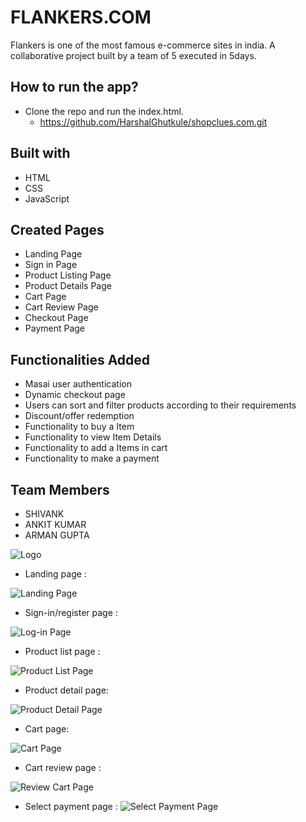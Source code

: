 # FLANKERS.COM

Flankers is one of the most famous e-commerce sites in india.
A collaborative project built by a team of 5 executed in 5days.

## How to run the app?
- Clone the repo and run the index.html.
    - https://github.com/HarshalGhutkule/shopclues.com.git
## Built with
- HTML
- CSS
- JavaScript
## Created Pages

- Landing Page
- Sign in Page
- Product Listing Page
- Product Details Page
- Cart Page
- Cart Review Page
- Checkout Page
- Payment Page
## Functionalities Added

- Masai user authentication
- Dynamic checkout page
- Users can sort and filter products according to their requirements
- Discount/offer redemption
- Functionality to buy a Item
- Functionality to view Item Details
- Functionality to add a Items in cart
- Functionality to make a payment

## Team Members
- SHIVANK
- ANKIT KUMAR
- ARMAN GUPTA

![Logo](https://images.shopclues.com/images/ui/shopclues_logo@2x.png)

- Landing page :

![Landing Page](https://user-images.githubusercontent.com/95927895/150688114-dc135ca9-a0f3-49d2-954e-adf88b2c61e5.png)

- Sign-in/register page :

![Log-in Page](https://user-images.githubusercontent.com/95927895/150688145-6225da42-2c6d-400b-97ca-6f1b205d7fbc.png)


- Product list page :

![Product List Page](https://user-images.githubusercontent.com/95927895/150688157-6aa3e02d-c19b-4f2d-8d9b-4bb2929166e9.png)


- Product detail page: 

![Product Detail Page](https://user-images.githubusercontent.com/95927895/150688179-6e8dfb74-92e6-4c13-b22b-9cfaba212878.png)


- Cart page: 

![Cart Page](https://user-images.githubusercontent.com/95927895/150688184-15d1a2f9-9bee-4cb0-b7b2-01f1aa7bb8bf.png)


- Cart review page :

![Review Cart Page](https://user-images.githubusercontent.com/95927895/150688213-87e64c29-2fc7-4a41-96c5-4e97a83adde8.png)


- Select payment page :
![Select Payment Page](https://user-images.githubusercontent.com/95927895/150688217-6986affc-532d-43fd-a4fb-de8aa15fe61c.png)
